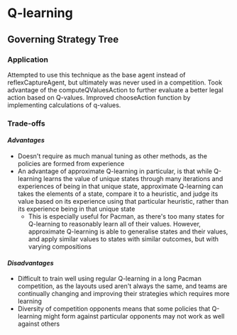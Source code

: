# Q-learning

## Governing Strategy Tree 

### Application  
Attempted to use this technique as the base agent instead of reflexCaptureAgent, but ultimately was never used in a competition. Took advantage of the computeQValuesAction to further evaluate a better legal action based on Q-values. Improved chooseAction function by implementing calculations of q-values. 

### Trade-offs 

#### *Advantages*  
- Doesn't require as much manual tuning as other methods, as the policies are formed from experience
- An advantage of approximate Q-learning in particular, is that while Q-learning learns the value of unique states through many iterations and experiences of being in that unique state, approximate Q-learning can takes the elements of a state, compare it to a heuristic, and judge its value based on its experience using that particular heuristic, rather than its experience being in that unique state
  - This is especially useful for Pacman, as there's too many states for Q-learning to reasonably learn all of their values. However, approximate Q-learning is able to generalise states and their values, and apply similar values to states with similar outcomes, but with varying compositions

#### *Disadvantages*
- Difficult to train well using regular Q-learning in a long Pacman competition, as the layouts used aren't always the same, and teams are continually changing and improving their strategies which requires more learning
- Diversity of competition opponents means that some policies that Q-learning might form against particular opponents may not work as well against others
